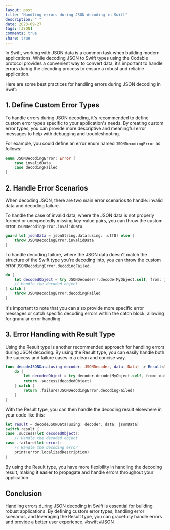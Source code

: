 ```yaml
---
layout: post
title: "Handling errors during JSON decoding in Swift"
description: " "
date: 2023-09-27
tags: [JSON]
comments: true
share: true
---
```


In Swift, working with JSON data is a common task when building modern applications. While decoding JSON to Swift types using the Codable protocol provides a convenient way to convert data, it’s important to handle errors during the decoding process to ensure a robust and reliable application.

Here are some best practices for handling errors during JSON decoding in Swift:

## 1. Define Custom Error Types

To handle errors during JSON decoding, it's recommended to define custom error types specific to your application's needs. By creating custom error types, you can provide more descriptive and meaningful error messages to help with debugging and troubleshooting.

For example, you could define an error enum named `JSONDecodingError` as follows:

```swift
enum JSONDecodingError: Error {
    case invalidData
    case decodingFailed
}
```

## 2. Handle Error Scenarios

When decoding JSON, there are two main error scenarios to handle: invalid data and decoding failure.

To handle the case of invalid data, where the JSON data is not properly formed or unexpectedly missing key-value pairs, you can throw the custom error `JSONDecodingError.invalidData`.

```swift
guard let jsonData = jsonString.data(using: .utf8) else {
    throw JSONDecodingError.invalidData
}
```

To handle decoding failure, where the JSON data doesn't match the structure of the Swift type you're decoding into, you can throw the custom error `JSONDecodingError.decodingFailed`.

```swift
do {
    let decodedObject = try JSONDecoder().decode(MyObject.self, from: jsonData)
    // Handle the decoded object
} catch {
    throw JSONDecodingError.decodingFailed
}
```

It's important to note that you can also provide more specific error messages or catch specific decoding errors within the catch block, allowing for granular error handling.

## 3. Error Handling with Result Type

Using the Result type is another recommended approach for handling errors during JSON decoding. By using the Result type, you can easily handle both the success and failure cases in a clean and concise way.

```swift
func decodeJSONData(using decoder: JSONDecoder, data: Data) -> Result<MyObject, JSONDecodingError> {
    do {
        let decodedObject = try decoder.decode(MyObject.self, from: data)
        return .success(decodedObject)
    } catch {
        return .failure(JSONDecodingError.decodingFailed)
    }
}
```

With the Result type, you can then handle the decoding result elsewhere in your code like this:

```swift
let result = decodeJSONData(using: decoder, data: jsonData)
switch result {
case .success(let decodedObject):
    // Handle the decoded object
case .failure(let error):
    // Handle the decoding error
    print(error.localizedDescription)
}
```

By using the Result type, you have more flexibility in handling the decoding result, making it easier to propagate and handle errors throughout your application.

## Conclusion

Handling errors during JSON decoding in Swift is essential for building robust applications. By defining custom error types, handling error scenarios, and leveraging the Result type, you can gracefully handle errors and provide a better user experience. #swift #JSON